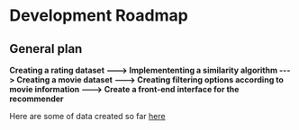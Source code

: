 # Development Roadmap

## General plan

**Creating a rating dataset ---> Implemententing a similarity algorithm ---> Creating a movie dataset ---> Creating filtering options according to movie information ---> Create a front-end interface for the recommender**

Here are some of data created so far [here](project/data)
 
